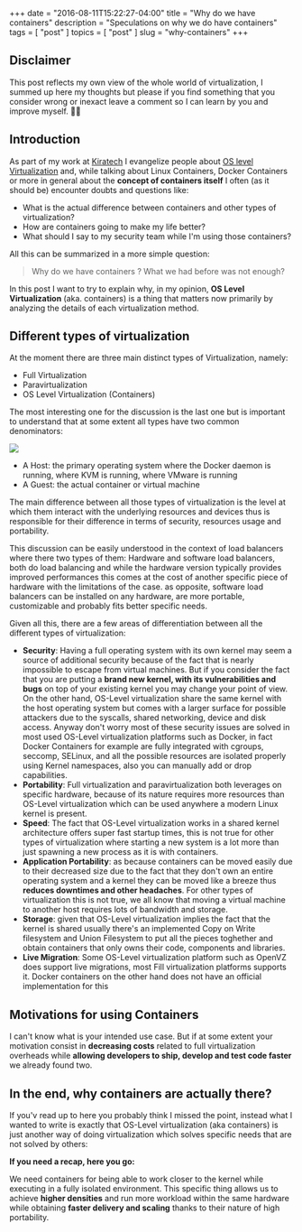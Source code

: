 +++
date        = "2016-08-11T15:22:27-04:00"
title       = "Why do we have containers"
description = "Speculations on why we do have containers"
tags        = [ "post" ]
topics      = [ "post" ]
slug        = "why-containers"
+++


## Disclaimer

This post reflects my own view of the whole world of virtualization, I summed up here my thoughts but please
if you find something that you consider wrong or inexact leave a comment so I can learn by you and improve myself. 🤘🏼


## Introduction

As part of my work at [Kiratech](http://www.kiratech.it/) I evangelize people about [OS level Virtualization](https://en.wikipedia.org/wiki/Operating-system-level_virtualization)
and, while talking about Linux Containers, Docker Containers or more in general about the **concept of containers itself** I often (as it should be) encounter doubts and questions like:

- What is the actual difference between containers and other types of virtualization?
- How are containers going to make my life better?
- What should I say to my security team while I'm using those containers?

All this can be summarized in a more simple question:

> Why do we have containers ? What we had before was not enough?


In this post I want to try to explain why, in my opinion, **OS Level Virtualization** (aka. containers) is a thing that matters now
primarily by analyzing the details of each virtualization method.

## Different types of virtualization

At the moment there are three main distinct types of Virtualization, namely:

- Full Virtualization
- Paravirtualization
- OS Level Virtualization (Containers)


The most interesting one for the discussion is the last one but is important to understand that at some extent all types have two common denominators:

![](/why-containers/Virtualization.png)

- A Host: the primary operating system where the Docker daemon is running, where KVM is running, where VMware is running
- A Guest: the actual container or virtual machine

The main difference between all those types of virtualization is the level at which them interact with the underlying resources and devices
thus is responsible for their difference in terms of security, resources usage and portability.

This discussion can be easily understood in the context of load balancers where there two types of them: Hardware and software load balancers,
both do load balancing and while the hardware version typically provides improved performances this comes at the cost of another specific piece of hardware with the limitations of the case.
as opposite, software load balancers can be installed on any hardware, are more portable, customizable and probably fits better specific needs.


Given all this, there are a few areas of differentiation between all the different types of virtualization:

- **Security**: Having a full operating system with its own kernel may seem a source of additional security because of the fact
that is nearly impossible to escape from virtual machines. But if you consider the fact that you are putting a **brand new kernel, with its vulnerabilities
and bugs** on top of your existing kernel you may change your point of view. On the other hand, OS-Level virtualization share the same kernel with the host operating system
but comes with a larger surface for possible attackers due to the syscalls, shared networking, device and disk access. Anyway don't worry most of these security issues are
solved in most used OS-Level virtualization platforms such as Docker, in fact Docker Containers for example are fully integrated with cgroups, seccomp, SELinux, and all the possible resources
are isolated properly using Kernel namespaces, also you can manually add or drop capabilities.
- **Portability**: Full virtualization and paravirtualization both leverages on specific hardware, because of its nature requires more resources than
OS-Level virtualization which can be used anywhere a modern Linux kernel is present.
- **Speed**: The fact that OS-Level virtualization works in a shared kernel architecture offers super fast startup times, this is not true for other types of virtualization
where starting a new system is a lot more than just spawning a new process as it is with containers.
- **Application Portability**: as because containers can be moved easily due to their decreased size due to the fact that they don't own an entire operating system and a kernel
they can be moved like a breeze thus **reduces downtimes and other headaches**. For other types of virtualization this is not true, we all know that moving a virtual machine to another
host requires lots of bandwidth and storage.
- **Storage**: given that OS-Level virtualization implies the fact that the kernel is shared usually there's an implemented Copy on Write filesystem and Union Filesystem
to put all the pieces toghether and obtain containers that only owns their code, components and libraries.
- **Live Migration**: Some OS-Level virtualization platform such as OpenVZ does support live migrations, most Fill virtualization platforms supports it. Docker containers on the
other hand does not have an official implementation for this


## Motivations for using Containers

I can't know what is your intended use case.
But if at some extent your motivation consist in **decreasing costs** related to full virtualization overheads
while **allowing developers to ship, develop and test code faster** we already found two.


## In the end, why containers are actually there?

If you'v read up to here you probably think I missed the point, instead what I wanted to write is exactly that
OS-Level virtualization (aka containers) is just another way of doing virtualization which solves specific needs that are not solved by others:

**If you need a recap, here you go:**

We need containers for being able to work closer to the kernel while executing in a fully isolated environment.
This specific thing allows us to achieve **higher densities** and run more workload within the same hardware while
obtaining **faster delivery and scaling** thanks to their nature of high portability.


